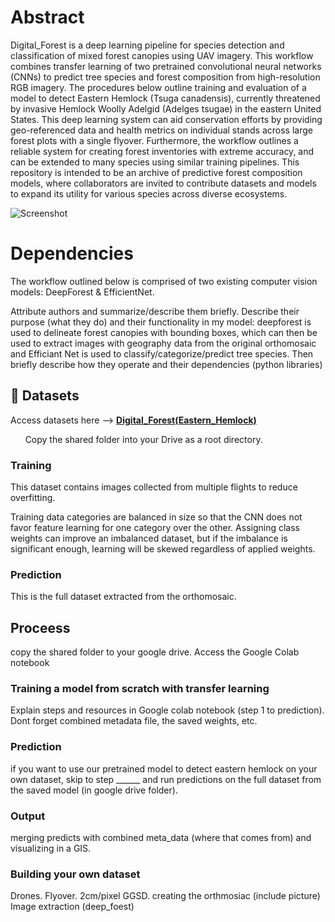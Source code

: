 # Abstract

Digital_Forest is a deep learning pipeline for species detection and classification of mixed forest canopies using UAV imagery. This workflow combines transfer learning of two pretrained convolutional neural networks (CNNs) to predict tree species and forest composition from high-resolution RGB imagery. The procedures below outline training and evaluation of a model to detect Eastern Hemlock (Tsuga canadensis), currently threatened by invasive Hemlock Woolly Adelgid (Adelges tsugae) in the eastern United States. This deep learning system can aid conservation efforts by providing geo-referenced data and health metrics on individual stands across large forest plots with a single flyover. Furthermore, the workflow outlines a reliable system for creating forest inventories with extreme accuracy, and can be extended to many species using similar training pipelines. This repository is intended to be an archive of predictive forest composition models, where collaborators are invited to contribute datasets and models to expand its utility for various species across diverse ecosystems.


![Screenshot](images/Screenshot%202025-06-05%20095418.png)

# Dependencies
The workflow outlined below is comprised of two existing computer vision models: DeepForest & EfficientNet.

Attribute authors and summarize/describe them briefly. Describe their purpose (what they do) and their functionality in my model: deepforest is used to delineate forest canopies with bounding boxes, which can then be used to extract images with geography data from the original orthomosaic and Efficiant Net is used to classify/categorize/predict tree species.  Then briefly describe how they operate and their dependencies (python libraries)


## 📁 Datasets

Access datasets here --> [**Digital_Forest(Eastern_Hemlock)**](https://drive.google.com/drive/folders/1v7P8ayvgNeTtqQJLFxYiCn26fgUE1_lM)

&nbsp; &nbsp; &nbsp; Copy the shared folder into your Drive as a root directory. 

### Training
This dataset contains images collected from multiple flights to reduce overfitting.

Training data categories are balanced in size so that the CNN does not favor feature learning for one category over the other. Assigning class weights can improve an imbalanced dataset, but if the imbalance is significant enough, learning will be skewed regardless of applied weights. 
   
### Prediction 
This is the full dataset extracted from the orthomosaic. 

## Proceess

copy the shared folder to your google drive. Access the Google Colab notebook


### Training a model from scratch with transfer learning
Explain steps and resources in Google colab notebook (step 1 to prediction). Dont forget combined metadata file, the
saved weights, etc.


### Prediction
if you want to use our pretrained model to detect eastern hemlock on your own dataset, skip to step ______ and run predictions on the full dataset from the saved model (in google drive folder). 
### Output
merging predicts with combined meta_data (where that comes from) and visualizing in a GIS. 
### Building your own dataset
Drones. Flyover. 2cm/pixel GGSD. creating the orthmosiac (include picture) Image extraction (deep_foest)
